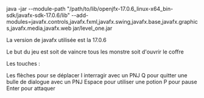 java -jar --module-path "/path/to/lib/openjfx-17.0.6_linux-x64_bin-sdk/javafx-sdk-17.0.6/lib" --add-modules=javafx.controls,javafx.fxml,javafx.swing,javafx.base,javafx.graphics,javafx.media,javafx.web jar/level_one.jar

La version de javafx utilisée est la 17.0.6

Le but du jeu est soit de vaincre tous les monstre soit d'ouvrir le coffre

Les touches :

Les flèches pour se déplacer 
I interragir avec un PNJ
Q pour quitter une bulle de dialogue avec un PNJ
Espace pour utiliser une potion
P pour pause
Enter pour attaquer
